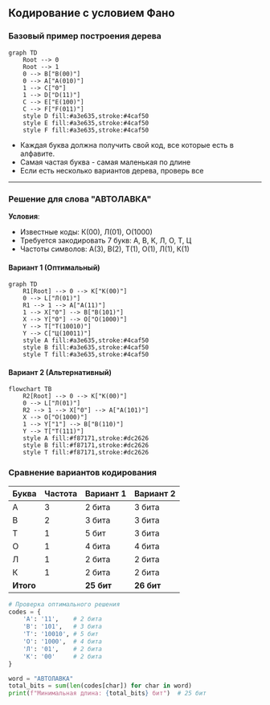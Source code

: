 ##  Кодирование с условием Фано

### Базовый пример построения дерева
```mermaid
graph TD
    Root --> 0
    Root --> 1
    0 --> B["B(00)"]
    0 --> A["A(010)"]
    1 --> C["0"]
    1 --> D["D(11)"]
    C --> E["E(100)"]
    C --> F["F(011)"]
    style D fill:#a3e635,stroke:#4caf50
    style E fill:#a3e635,stroke:#4caf50
    style F fill:#a3e635,stroke:#4caf50
```
* Каждая буква должна получить свой код, все которые есть в алфавите.
* Самая частая буква - самая маленькая по длине
* Если есть несколько вариантов дерева, проверь все 
---

### Решение для слова "АВТОЛАВКА"
**Условия**:
- Известные коды: К(00), Л(01), О(1000)
- Требуется закодировать 7 букв: А, В, К, Л, О, Т, Ц
- Частоты символов: А(3), В(2), Т(1), О(1), Л(1), К(1)

#### Вариант 1 (Оптимальный)
```mermaid
graph TD
    R1[Root] --> 0 --> K["К(00)"]
    0 --> L["Л(01)"]
    R1 --> 1 --> A["А(11)"]
    1 --> X["0"] --> B["В(101)"]
    X --> Y["0"] --> O["О(1000)"]
    Y --> T["Т(10010)"]
    Y --> C["Ц(10011)"]
    style A fill:#a3e635,stroke:#4caf50
    style B fill:#a3e635,stroke:#4caf50
    style T fill:#a3e635,stroke:#4caf50
```

#### Вариант 2 (Альтернативный)
```mermaid
flowchart TB
    R2[Root] --> 0 --> K["К(00)"]
    0 --> L["Л(01)"]
    R2 --> 1 --> X["0"] --> A["А(101)"]
    X --> O["О(1000)"]
    1 --> Y["1"] --> B["В(110)"]
    Y --> T["Т(111)"]
    style A fill:#f87171,stroke:#dc2626
    style B fill:#f87171,stroke:#dc2626
    style T fill:#f87171,stroke:#dc2626
```

### Сравнение вариантов кодирования
| Буква | Частота | Вариант 1 | Вариант 2 |
|-------|---------|-----------|-----------|
| А     | 3       | 2 бита    | 3 бита    |
| В     | 2       | 3 бита    | 3 бита    |
| Т     | 1       | 5 бит     | 3 бита    |
| О     | 1       | 4 бита    | 4 бита    |
| Л     | 1       | 2 бита    | 2 бита    |
| К     | 1       | 2 бита    | 2 бита    |
| **Итого** |        | **25 бит** | **26 бит** |

```python
# Проверка оптимального решения
codes = {
    'А': '11',    # 2 бита
    'В': '101',   # 3 бита
    'Т': '10010', # 5 бит
    'О': '1000',  # 4 бита
    'Л': '01',    # 2 бита
    'К': '00'     # 2 бита
}

word = "АВТОЛАВКА"
total_bits = sum(len(codes[char]) for char in word)
print(f"Минимальная длина: {total_bits} бит")  # 25 бит
```